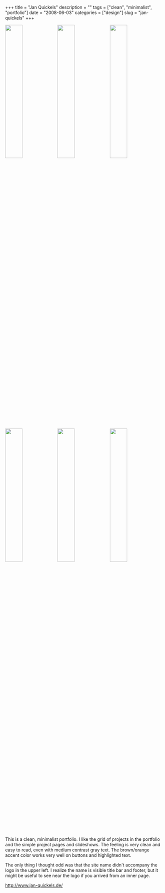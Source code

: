+++
title = "Jan Quickels"
description = ""
tags = ["clean", "minimalist", "portfolio"]
date = "2008-06-03"
categories = ["design"]
slug = "jan-quickels"
+++


<div id="screens-thumbs" class="clearfix mt1-5">
<a href="//media.konigi.com/design/janquickels-1.jpg" class="group" rel="group"><img src="//media.konigi.com/design/janquickels-1.png" alt="" class="thumb" style="width: 33%; max-width: 33%;padding: 0 1px 1px 0" /></a><a href="//media.konigi.com/design/janquickels-2.jpg" class="group" rel="group"><img src="//media.konigi.com/design/janquickels-2.png" alt="" class="thumb" style="width: 33%; max-width: 33%;padding: 0 1px 1px 0" /></a><a href="//media.konigi.com/design/janquickels-3.jpg" class="group" rel="group"><img src="//media.konigi.com/design/janquickels-3.png" alt="" class="thumb" style="width: 33%; max-width: 33%;padding: 0 1px 1px 0" /></a><a href="//media.konigi.com/design/janquickels-4.jpg" class="group" rel="group"><img src="//media.konigi.com/design/janquickels-4.png" alt="" class="thumb" style="width: 33%; max-width: 33%;padding: 0 1px 1px 0" /></a><a href="//media.konigi.com/design/janquickels-5.jpg" class="group" rel="group"><img src="//media.konigi.com/design/janquickels-5.png" alt="" class="thumb" style="width: 33%; max-width: 33%;padding: 0 1px 1px 0" /></a><a href="//media.konigi.com/design/janquickels-6.jpg" class="group" rel="group"><img src="//media.konigi.com/design/janquickels-6.png" alt="" class="thumb" style="width: 33%; max-width: 33%;padding: 0 1px 1px 0" /></a>
</div>   
<p>This is a clean, minimalist portfolio. I like the grid of projects in the portfolio and the simple project pages and slideshows. The feeling is very clean and easy to read, even with medium contrast gray text. The brown/orange accent color works very well on buttons and highlighted text.</p>
<p>The only thing I thought odd was that the site name didn't accompany the logo in the upper left. I realize the name is visible title bar and footer, but it might be useful to see near the logo if you arrived from an inner page. </p>
<p><a href="http://www.jan-quickels.de/">http://www.jan-quickels.de/</a></p>  
